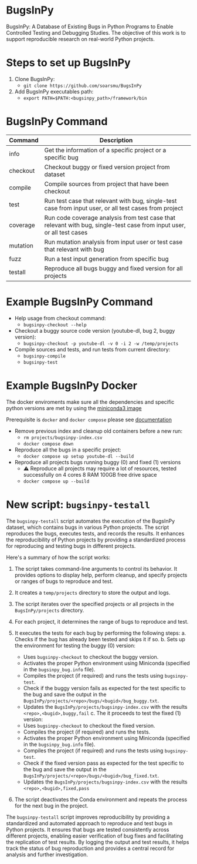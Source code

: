 # BugsInPy

BugsInPy: A Database of Existing Bugs in Python Programs to Enable Controlled Testing and Debugging Studies.
The objective of this work is to support reproducible research on real-world Python projects.

# Steps to set up BugsInPy

1. Clone BugsInPy:
   - `git clone https://github.com/soarsmu/BugsInPy`
2. Add BugsInPy executables path:
   - `export PATH=$PATH:<bugsinpy_path>/framework/bin`

# BugsInPy Command

| Command  | Description                                                                                                           |
| -------- | --------------------------------------------------------------------------------------------------------------------- |
| info     | Get the information of a specific project or a specific bug                                                           |
| checkout | Checkout buggy or fixed version project from dataset                                                                  |
| compile  | Compile sources from project that have been checkout                                                                  |
| test     | Run test case that relevant with bug, single-test case from input user, or all test cases from project                |
| coverage | Run code coverage analysis from test case that relevant with bug, single-test case from input user, or all test cases |
| mutation | Run mutation analysis from input user or test case that relevant with bug                                             |
| fuzz     | Run a test input generation from specific bug                                                                         |
| testall  | Reproduce all bugs buggy and fixed version for all projects                                                           |

# Example BugsInPy Command

- Help usage from checkout command:
  - `bugsinpy-checkout --help`
- Checkout a buggy source code version (youtube-dl, bug 2, buggy version):
  - `bugsinpy-checkout -p youtube-dl -v 0 -i 2 -w /temp/projects`
- Compile sources and tests, and run tests from current directory:
  - `bugsinpy-compile`
  - `bugsinpy-test`

# Example BugsInPy Docker

The docker enviroments make sure all the dependencies and specific python versions are met by using the [miniconda3 image](https://hub.docker.com/r/continuumio/miniconda3)

Prerequisite is `docker` and `docker compose` please see [documentation](https://docs.docker.com/engine/install/)

- Remove previous index and cleanup old containers before a new run:
  - `rm projects/bugsinpy-index.csv`
  - `docker compose down`
- Reproduce all the bugs in a specific project:
  - `docker compose up setup youtube-dl --build`
- Reproduce all projects bugs running buggy (0) and fixed (1) versions
  - ⚠️ Reproduce all projects may require a lot of resources, tested successfully on 4 cores 8 RAM 100GB free drive space
  - `docker compose up --build`

# New script: `bugsinpy-testall`

The `bugsinpy-testall` script automates the execution of the BugsInPy dataset, which contains bugs in various Python projects.
The script reproduces the bugs, executes tests, and records the results.
It enhances the reproducibility of Python projects by providing a standardized process for reproducing and testing bugs in different projects.

Here's a summary of how the script works:

1. The script takes command-line arguments to control its behavior. It provides options to display help, perform cleanup, and specify projects or ranges of bugs to reproduce and test.

2. It creates a `temp/projects` directory to store the output and logs.

3. The script iterates over the specified projects or all projects in the `BugsInPy/projects` directory.

4. For each project, it determines the range of bugs to reproduce and test.

5. It executes the tests for each bug by performing the following steps:
   a. Checks if the bug has already been tested and skips it if so.
   b. Sets up the environment for testing the buggy (0) version:
      - Uses `bugsinpy-checkout` to checkout the buggy version.
      - Activates the proper Python environment using Miniconda (specified in the `bugsinpy_bug.info` file).
      - Compiles the project (if required) and runs the tests using `bugsinpy-test`.
      - Check if the buggy version fails as expected for the test specific to the bug and save the output in the `BugsInPy/projects/<repo>/bugs/<bugid>/bug_buggy.txt`.
      - Updates the `BugsInPy/projects/bugsinpy-index.csv` with the results `<repo>,<bugid>,buggy,fail`
   c. The it proceeds to test the fixed (1) version:
      - Uses `bugsinpy-checkout` to checkout the fixed version.
      - Compiles the project (if required) and runs the tests.
      - Activates the proper Python environment using Miniconda (specified in the `bugsinpy_bug.info` file).
      - Compiles the project (if required) and runs the tests using `bugsinpy-test`.
      - Check if the fixed version pass as expected for the test specific to the bug and save the output in the `BugsInPy/projects/<repo>/bugs/<bugid>/bug_fixed.txt`.
      - Updates the `BugsInPy/projects/bugsinpy-index.csv` with the results `<repo>,<bugid>,fixed,pass`

6. The script deactivates the Conda environment and repeats the process for the next bug in the project.

The `bugsinpy-testall` script improves reproducibility by providing a standardized and automated approach to reproduce and test bugs in Python projects. It ensures that bugs are tested consistently across different projects, enabling easier verification of bug fixes and facilitating the replication of test results. By logging the output and test results, it helps track the status of bug reproduction and provides a central record for analysis and further investigation.

